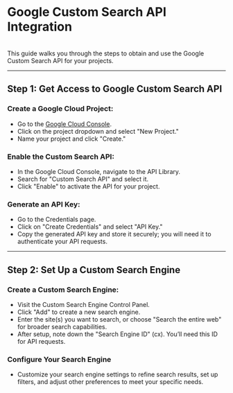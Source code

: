 # Google Custom Search API Integration

<br> This guide walks you through the steps to obtain and use the Google Custom Search API for your projects.<br>

---
## Step 1: Get Access to Google Custom Search API

### Create a Google Cloud Project:
- Go to the [Google Cloud Console](https://console.cloud.google.com/project).
- Click on the project dropdown and select "New Project."
- Name your project and click "Create."

### Enable the Custom Search API:
- In the Google Cloud Console, navigate to the API Library.
- Search for "Custom Search API" and select it.
- Click "Enable" to activate the API for your project.

### Generate an API Key:
- Go to the Credentials page.
- Click on "Create Credentials" and select "API Key."
- Copy the generated API key and store it securely; you will need it to authenticate your API requests.

---
## Step 2: Set Up a Custom Search Engine
### Create a Custom Search Engine:
- Visit the Custom Search Engine Control Panel.
- Click "Add" to create a new search engine.
- Enter the site(s) you want to search, or choose "Search the entire web" for broader search capabilities.
- After setup, note down the "Search Engine ID" (cx). You’ll need this ID for API requests.

### Configure Your Search Engine
- Customize your search engine settings to refine search results, set up filters, and adjust other preferences to meet your specific needs.
